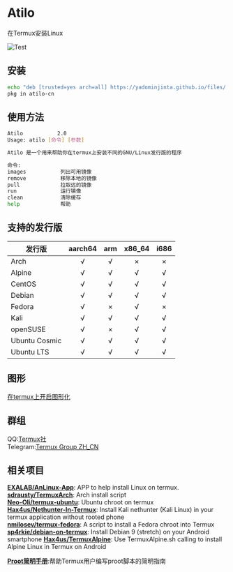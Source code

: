 # Atilo

在Termux安装Linux

![Test](https://github.com/YadominJinta/atilo/workflows/Test/badge.svg)

## 安装

``` bash
echo "deb [trusted=yes arch=all] https://yadominjinta.github.io/files/ termux extras" >> $PREFIX/etc/apt/sources.list.d/atilo.list
pkg in atilo-cn
```

## 使用方法

``` bash
Atilo           2.0
Usage: atilo [命令] [参数]

Atilo 是一个用来帮助你在termux上安装不同的GNU/Linux发行版的程序

命令:
images           列出可用镜像
remove           移除本地的镜像
pull             拉取远的镜像
run              运行镜像
clean            清除缓存
help             帮助
```

## 支持的发行版

| 发行版        | aarch64 |  arm  | x86_64 | i686  |
| ------------- | :-----: | :---: | :----: | :---: |
| Arch          |    √    |   √   |   ×    |   ×   |
| Alpine        |    √    |   √   |   √    |   √   |
| CentOS        |    √    |   √   |   √    |   √   |
| Debian        |    √    |   √   |   √    |   √   |
| Fedora        |    √    |   ×   |   √    |   ×   |
| Kali          |    √    |   √   |   √    |   √   |
| openSUSE      |    √    |   ×   |   √    |   √   |
| Ubuntu Cosmic |    √    |   √   |   √    |   √   |
| Ubuntu LTS    |    √    |   √   |   √    |   √   |

## 图形

[在termux上开启图形化](https://yadominjinta.github.io/2018/07/30/GUI-on-termux.html)

## 群组

QQ:[Termux社](https://jq.qq.com/?_wv=1027&k=5jGvbsU)  
Telegram:[Termux Group ZH_CN](https://t.me/joinchat/EBPa7EI3VrfhsRu-6iJ1yw)

## 相关项目

**[EXALAB/AnLinux-App](https://github.com/EXALAB/AnLinux-App)**: APP to help install Linux on termux.  
**[sdrausty/TermuxArch](https://github.com/sdrausty/TermuxArch)**: Arch install script  
**[Neo-Oli/termux-ubuntu](https://github.com/Neo-Oli/termux-ubuntu)**: Ubuntu chroot on termux  
**[Hax4us/Nethunter-In-Termux](https://github.com/Hax4us/Nethunter-In-Termux)**: Install Kali nethunter (Kali Linux) in your termux application without rooted phone  
**[nmilosev/termux-fedora](https://github.com/nmilosev/termux-fedora)**: A script to install a Fedora chroot into Termux  
**[sp4rkie/debian-on-termux](https://github.com/sp4rkie/debian-on-termux)**: Install Debian 9 (stretch) on your Android smartphone
**[Hax4us/TermuxAlpine](https://github.com/Hax4us/TermuxAlpine)**: Use TermuxAlpine.sh calling to install Alpine Linux in Termux on Android

**[Proot简明手册](https://github.com/myfreess/Mytermuxdoc/wiki/Proot)**:帮助Termux用户编写proot脚本的简明指南
